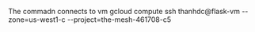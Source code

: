 The commadn connects to vm
gcloud compute ssh thanhdc@flask-vm --zone=us-west1-c --project=the-mesh-461708-c5